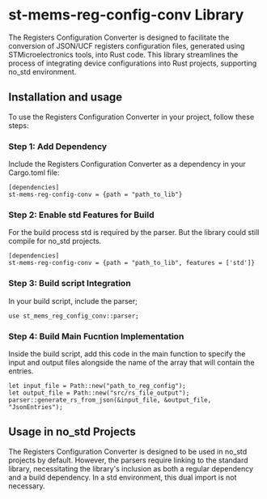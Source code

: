 # st-mems-reg-config-conv Library

The Registers Configuration Converter is designed to facilitate the conversion of JSON/UCF registers configuration files, generated using STMicroelectronics tools, into Rust code. This library streamlines the process of integrating device configurations into Rust projects, supporting no_std environment.

## Installation and usage
To use the Registers Configuration Converter in your project, follow these steps:

### Step 1: Add Dependency

Include the Registers Configuration Converter as a dependency in your Cargo.toml file:

```[Toml]
[dependencies]
st-mems-reg-config-conv = {path = "path_to_lib"}
```

### Step 2: Enable std Features for Build

For the build process std is required by the parser. But the library could still compile for no_std projects.

```[Toml]
[dependencies]
st-mems-reg-config-conv = {path = "path_to_lib", features = ['std']}
```

### Step 3: Build script Integration

In your build script, include the parser;

```[Rust]
use st_mems_reg_config_conv::parser;
```

### Step 4: Build Main Fucntion Implementation

Inside the build script, add this code in the main function to specify the input and output files alongside the name of the array that will contain the entries.

```[Rust]
let input_file = Path::new("path_to_reg_config");
let output_file = Path::new("src/rs_file_output");
parser::generate_rs_from_json(&input_file, &output_file, "JsonEntries");
```

## Usage in no_std Projects

The Registers Configuration Converter is designed to be used in no_std projects by default. However, the parsers require linking to the standard library, necessitating the library's inclusion as both a regular dependency and a build dependency. In a std environment, this dual import is not necessary.
